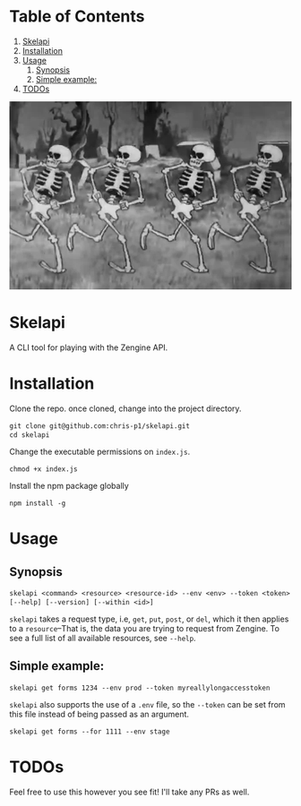 
# Table of Contents

1.  [Skelapi](#orgd64d8e9)
2.  [Installation](#org4175395)
3.  [Usage](#org8a677eb)
    1.  [Synopsis](#org318a53f)
    2.  [Simple example:](#org320ebab)
4.  [TODOs](#org7e50139)

![skellies](./skellies.webp)

<a id="orgd64d8e9"></a>

# Skelapi

A CLI tool for playing with the Zengine API.


<a id="org4175395"></a>

# Installation

Clone the repo. once cloned, change into the project directory.

    git clone git@github.com:chris-p1/skelapi.git
    cd skelapi

Change the executable permissions on `index.js`.

    chmod +x index.js

Install the npm package globally

    npm install -g


<a id="org8a677eb"></a>

# Usage


<a id="org318a53f"></a>

## Synopsis

    skelapi <command> <resource> <resource-id> --env <env> --token <token> [--help] [--version] [--within <id>]

`skelapi` takes a request type, i.e, `get`, `put`, `post`, or `del`, which it then applies to a `resource`&#x2013;That is, the data you are trying to request from Zengine. To see a full list of all available resources, see `--help`.


<a id="org320ebab"></a>

## Simple example:

    skelapi get forms 1234 --env prod --token myreallylongaccesstoken

`skelapi` also supports the use of a `.env` file, so the `--token` can be set from this file instead of being passed as an argument.

    skelapi get forms --for 1111 --env stage


<a id="org7e50139"></a>

# TODOs

Feel free to use this however you see fit! I'll take any PRs as well.

